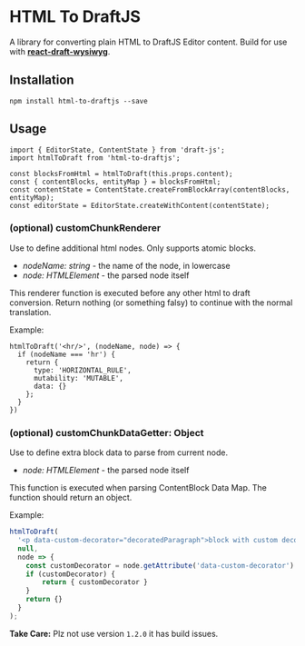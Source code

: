 # HTML To DraftJS

A library for converting plain HTML to DraftJS Editor content.
Build for use with **[react-draft-wysiwyg](https://github.com/jpuri/react-draft-wysiwyg)**.

## Installation

```
npm install html-to-draftjs --save
```

## Usage

```
import { EditorState, ContentState } from 'draft-js';
import htmlToDraft from 'html-to-draftjs';

const blocksFromHtml = htmlToDraft(this.props.content);
const { contentBlocks, entityMap } = blocksFromHtml;
const contentState = ContentState.createFromBlockArray(contentBlocks, entityMap);
const editorState = EditorState.createWithContent(contentState);
```

### (optional) customChunkRenderer
Use to define additional html nodes. Only supports atomic blocks.

* _nodeName: string_ - the name of the node, in lowercase
* _node: HTMLElement_ - the parsed node itself

This renderer function is executed before any other html to draft conversion.
Return nothing (or something falsy) to continue with the normal translation.

Example:

```
htmlToDraft('<hr/>', (nodeName, node) => {
  if (nodeName === 'hr') {
    return {
      type: 'HORIZONTAL_RULE',
      mutability: 'MUTABLE',
      data: {}
    };
  }
})
```

### (optional) customChunkDataGetter: Object
Use to define extra block data to parse from current node.

* _node: HTMLElement_ - the parsed node itself

This function is executed when parsing ContentBlock Data Map.
The function should return an object.

Example:
```js
htmlToDraft(
  '<p data-custom-decorator="decoratedParagraph">block with custom decorator</p>',
  null,
  node => {
    const customDecorator = node.getAttribute('data-custom-decorator')
    if (customDecorator) {
        return { customDecorator }
    }
    return {}
  }
);
```
**Take Care:** Plz not use version `1.2.0` it has build issues.
